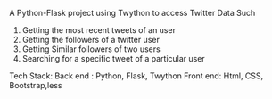 A Python-Flask project using Twython to access Twitter Data
Such 
1. Getting the most recent tweets of an user 
2. Getting the followers of a twitter user 
3. Getting Similar followers of two users 
4. Searching for a specific tweet of a particular user 




Tech Stack:
Back end : Python, Flask, Twython
Front end: Html, CSS, Bootstrap,less
